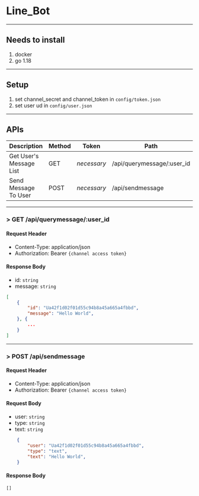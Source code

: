 # Line_Bot

***

## Needs to install

1. docker
2. go 1.18

***

## Setup

1. set channel_secret and channel_token in `config/token.json`
2. set user ud in `config/user.json`

***

## APIs

| Description             | Method  | Token       | Path                       |
| ----------------------- | ------- | ----------- | -------------------------- |
| Get User's Message List | GET     | *necessary* | /api/querymessage/:user_id |
| Send Message To User    | POST    | *necessary* | /api/sendmessage           |
---
### > GET  /api/querymessage/:user_id
#### Request Header

* Content-Type: application/json
* Authorization: Bearer `{channel access token}`

#### Response Body

* id: `string`
* message: `string`

``` JSON
[
    {
        "id": "Ua42f1d02f01d55c94b8a45a665a4fbbd",
        "message": "Hello World",
    }, {
        ...
    }
]
```
---
### > POST /api/sendmessage

#### Request Header

* Content-Type: application/json
* Authorization: Bearer `{channel access token}`

#### Request Body

* user: `string`
* type: `string`
* text: `string`

``` JSON
    {
        "user": "Ua42f1d02f01d55c94b8a45a665a4fbbd",
        "type": "text",
        "text": "Hello World",
    }
```

#### Response Body

`[]`
